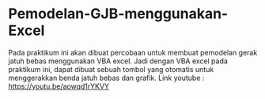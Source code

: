 # Pemodelan-GJB-menggunakan-Excel
Pada praktikum ini akan dibuat percobaan untuk membuat pemodelan gerak jatuh bebas menggunakan VBA excel. Jadi dengan VBA excel pada praktikum ini, dapat dibuat sebuah tombol yang otomatis untuk menggerakkan benda jatuh bebas dan grafik. 
Link youtube : https://youtu.be/aowqd1rYKVY



